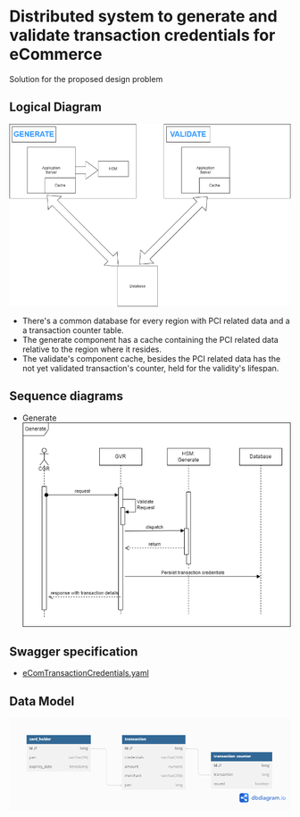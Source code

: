 # Distributed system to generate and validate transaction credentials for eCommerce

Solution for the proposed design problem

## Logical Diagram
![](Diagrams%2FLogicalDiagram.png)

- There's a common database for every region with PCI related data and a a transaction counter table.
- The generate component has a cache containing the PCI related data relative to the region where it resides.
- The validate's component cache, besides the PCI related data has the not yet validated transaction's counter, held for the validity's lifespan.

## Sequence diagrams

- Generate
![SequenceDiagramGenerate.png](Diagrams%2FSequenceDiagramGenerate.png)



## Swagger specification
- [eComTransactionCredentials.yaml](eComTransactionCredentials.yaml)

## Data Model
![](Diagrams%2FDatamodel.png)

